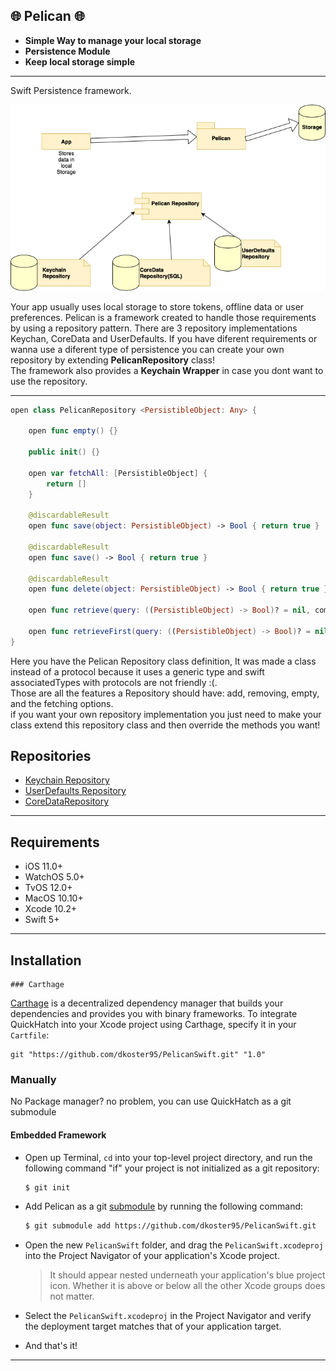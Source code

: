 

## 🌐 Pelican 🌐
- **Simple Way to manage your local storage**
- **Persistence Module**
- **Keep local storage simple**
---

Swift Persistence framework.

![](https://github.com/dkoster95/PelicanSwift/blob/master/pelicandiagram.png)

Your app usually uses local storage to store tokens, offline data or user preferences.
Pelican is a framework created to handle those requirements by using a repository pattern.
There are 3 repository implementations Keychan, CoreData and UserDefaults.
If you have diferent requirements or wanna use a diferent type of persistence you can create your own repository by extending **PelicanRepository** class!  
The framework also provides a **Keychain Wrapper** in case you dont want to use the repository.

---
```swift
open class PelicanRepository <PersistibleObject: Any> {
    
    open func empty() {}
    
    public init() {}
    
    open var fetchAll: [PersistibleObject] {
        return []
    }
    
    @discardableResult
    open func save(object: PersistibleObject) -> Bool { return true }
    
    @discardableResult
    open func save() -> Bool { return true }
    
    @discardableResult
    open func delete(object: PersistibleObject) -> Bool { return true }
    
    open func retrieve(query: ((PersistibleObject) -> Bool)? = nil, completionHandler: (Result<[PersistibleObject], Error>) -> Void) {}
    
    open func retrieveFirst(query: ((PersistibleObject) -> Bool)? = nil, completionHandler: (Result<PersistibleObject, Error>) -> Void) {}
}
```
Here you have the Pelican Repository class definition, It was made a class instead of a protocol because it uses a generic type and swift associatedTypes with protocols are not friendly :(.  
Those are all the features a Repository should have: add, removing, empty, and the fetching options.  
if you want your own repository implementation you just need to make your class extend this repository class and then override the methods you want!


## Repositories
- [Keychain Repository](https://github.com/dkoster95/QuickHatchSwift/blob/master/Docs/GettingStarted.md)
- [UserDefaults Repository](https://github.com/dkoster95/QuickHatchSwift/blob/master/Docs/CodableExtensions.md)
- [CoreDataRepository](https://github.com/dkoster95/QuickHatchSwift/blob/master/Docs/ImageExtension.md)

---

## Requirements

- iOS 11.0+ 
- WatchOS 5.0+
- TvOS 12.0+
- MacOS 10.10+
- Xcode 10.2+
- Swift 5+

---

## Installation
	### Carthage

[Carthage](https://github.com/Carthage/Carthage) is a decentralized dependency manager that builds your dependencies and provides you with binary frameworks. To integrate QuickHatch into your Xcode project using Carthage, specify it in your `Cartfile`:

```ogdl
git "https://github.com/dkoster95/PelicanSwift.git" "1.0"
```

### Manually

No Package manager? no problem, you can use QuickHatch as a git submodule

#### Embedded Framework

- Open up Terminal, `cd` into your top-level project directory, and run the following command "if" your project is not initialized as a git repository:

  ```bash
  $ git init
  ```

- Add Pelican as a git [submodule](https://git-scm.com/docs/git-submodule) by running the following command:

  ```bash
  $ git submodule add https://github.com/dkoster95/PelicanSwift.git
  ```

- Open the new `PelicanSwift` folder, and drag the `PelicanSwift.xcodeproj` into the Project Navigator of your application's Xcode project.

    > It should appear nested underneath your application's blue project icon. Whether it is above or below all the other Xcode groups does not matter.

- Select the `PelicanSwift.xcodeproj` in the Project Navigator and verify the deployment target matches that of your application target.


- And that's it!
---

